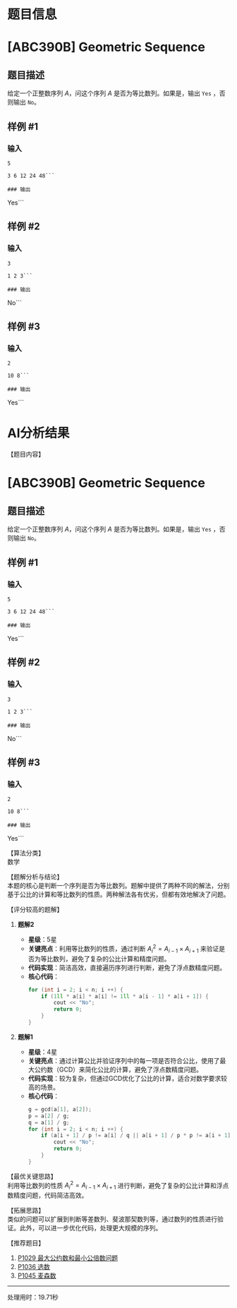 # 题目信息

# [ABC390B] Geometric Sequence

## 题目描述

给定一个正整数序列 $A$，问这个序列 $A$ 是否为等比数列。如果是，输出 `Yes` ，否则输出 `No`。

## 样例 #1

### 输入

```
5

3 6 12 24 48```

### 输出

```
Yes```

## 样例 #2

### 输入

```
3

1 2 3```

### 输出

```
No```

## 样例 #3

### 输入

```
2

10 8```

### 输出

```
Yes```

# AI分析结果

【题目内容】
# [ABC390B] Geometric Sequence

## 题目描述

给定一个正整数序列 $A$，问这个序列 $A$ 是否为等比数列。如果是，输出 `Yes` ，否则输出 `No`。

## 样例 #1

### 输入

```
5

3 6 12 24 48```

### 输出

```
Yes```

## 样例 #2

### 输入

```
3

1 2 3```

### 输出

```
No```

## 样例 #3

### 输入

```
2

10 8```

### 输出

```
Yes```

【算法分类】  
数学

【题解分析与结论】  
本题的核心是判断一个序列是否为等比数列。题解中提供了两种不同的解法，分别基于公比的计算和等比数列的性质。两种解法各有优劣，但都有效地解决了问题。

【评分较高的题解】  
1. **题解2**  
   - **星级**：5星  
   - **关键亮点**：利用等比数列的性质，通过判断 $A_i^2 = A_{i-1} \times A_{i+1}$ 来验证是否为等比数列，避免了复杂的公比计算和精度问题。  
   - **代码实现**：简洁高效，直接遍历序列进行判断，避免了浮点数精度问题。  
   - **核心代码**：
     ```cpp
     for (int i = 2; i < n; i ++) {
         if (1ll * a[i] * a[i] != 1ll * a[i - 1] * a[i + 1]) {
             cout << "No";
             return 0;
         }
     }
     ```

2. **题解1**  
   - **星级**：4星  
   - **关键亮点**：通过计算公比并验证序列中的每一项是否符合公比，使用了最大公约数（GCD）来简化公比的计算，避免了浮点数精度问题。  
   - **代码实现**：较为复杂，但通过GCD优化了公比的计算，适合对数学要求较高的场景。  
   - **核心代码**：
     ```cpp
     g = gcd(a[1], a[2]);
     p = a[2] / g;
     q = a[1] / g;
     for (int i = 2; i < n; i ++) {
         if (a[i + 1] / p != a[i] / q || a[i + 1] / p * p != a[i + 1] || a[i] / q * q != a[i]) {
             cout << "No";
             return 0;
         }
     }
     ```

【最优关键思路】  
利用等比数列的性质 $A_i^2 = A_{i-1} \times A_{i+1}$ 进行判断，避免了复杂的公比计算和浮点数精度问题，代码简洁高效。

【拓展思路】  
类似的问题可以扩展到判断等差数列、斐波那契数列等，通过数列的性质进行验证。此外，可以进一步优化代码，处理更大规模的序列。

【推荐题目】  
1. [P1029 最大公约数和最小公倍数问题](https://www.luogu.com.cn/problem/P1029)  
2. [P1036 选数](https://www.luogu.com.cn/problem/P1036)  
3. [P1045 麦森数](https://www.luogu.com.cn/problem/P1045)

---
处理用时：19.71秒